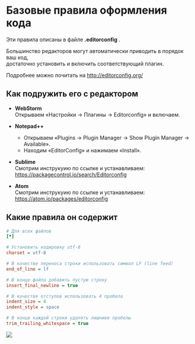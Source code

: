 # Базовые правила оформления кода

Эти правила описаны в файле __.editorconfig__ .

Большинство редакторов могут автоматически приводить в порядок ваш код,  
достаточно установить и включить соответствующий плагин.

Подробнее можно почитать на http://editorconfig.org/

## Как подружить его с редактором

- __WebStorm__   
  Открываем «Настройки -> Плагины -> Editorconfig» и включаем.

- __Notepad++__    
  - Открываем «Plugins -> Plugin Manager -> Show Plugin Manager -> Available».
  - Находим «EditorConfig» и нажимаем «Install».

- __Sublime__   
  Смотрим инструкуию по ссылке и устанавливаем:   
  https://packagecontrol.io/search/Editorconfig

- __Atom__   
  Смотрим инструкуию по ссылке и устанавливаем:  
  https://atom.io/packages/editorconfig

## Какие правила он содержит

```ini
# Для всех файлов
[*]

# Установить кодировку utf-8
charset = utf-8

# В качестве переноса строки использовать символ LF (line feed)
end_of_line = lf

# В конце файла добавить пустую строку
insert_final_newline = true

# В качестве отступов использовать 4 пробела
indent_size = 4
indent_style = space

# В конце каждой строки удалять лишниее пробелы
trim_trailing_whitespace = true
```

![](http://editorconfig.org/logo.png)
